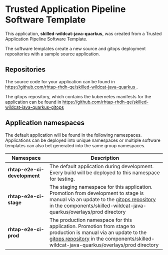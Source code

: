 # Trusted Application Pipeline Software Template

This application, **skilled-wildcat-java-quarkus**, was created from a Trusted Application Pipeline Software Template.

The software templates create a new source and gitops deployment repositories with a sample source application. 

## Repositories

The source code for your application can be found in [https://github.com/rhtap-rhdh-qe/skilled-wildcat-java-quarkus ](https://github.com/rhtap-rhdh-qe/skilled-wildcat-java-quarkus ).
 
The gitops repository, which contains the kubernetes manifests for the application can be found in 
[https://github.com/rhtap-rhdh-qe/skilled-wildcat-java-quarkus-gitops ](https://github.com/rhtap-rhdh-qe/skilled-wildcat-java-quarkus-gitops ) 

## Application namespaces 

The default application will be found in the following namespaces. Applications can be deployed into unique namespaces or multiple software templates can also bet generated into the same group namespaces.  

|  Namespace   |  Description   |  
| -------- | -------- |   
| **rhtap-e2e-ci-development** | The default application during development. Every build will be deployed to this namespace for testing. | 
| **rhtap-e2e-ci-stage** | The staging namespace for this application. Promotion from development to stage is manual via an update to the [gitops repository](https://github.com/rhtap-rhdh-qe/skilled-wildcat-java-quarkus-gitops ) in the components/skilled-wildcat-java-quarkus/overlays/prod directory |  
| **rhtap-e2e-ci-prod** | The production namespace for this application. Promotion from stage to production is manual via an update to the [gitops repository](https://github.com/rhtap-rhdh-qe/skilled-wildcat-java-quarkus-gitops ) in the components/skilled-wildcat-java-quarkus/overlays/prod directory | 